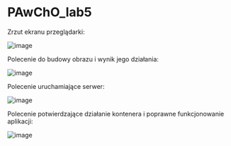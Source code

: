 # PAwChO_lab5
Zrzut ekranu przeglądarki:

![image](https://github.com/Minlok3/PAwChO_lab5/assets/161515539/ff175f86-a65f-4813-a6f5-1906bb7833eb)

Polecenie do budowy obrazu i wynik jego działania:

![image](https://github.com/Minlok3/PAwChO_lab5/assets/161515539/6ac76c12-93b2-462a-9828-e7147f6707be)

Polecenie uruchamiające serwer:

![image](https://github.com/Minlok3/PAwChO_lab5/assets/161515539/726ca5d2-6816-45a0-ba5d-9d8b5056847c)

Polecenie potwierdzające działanie kontenera i poprawne funkcjonowanie aplikacji:

![image](https://github.com/Minlok3/PAwChO_lab5/assets/161515539/ebb54777-0c34-4081-be69-0714effdfcac)

